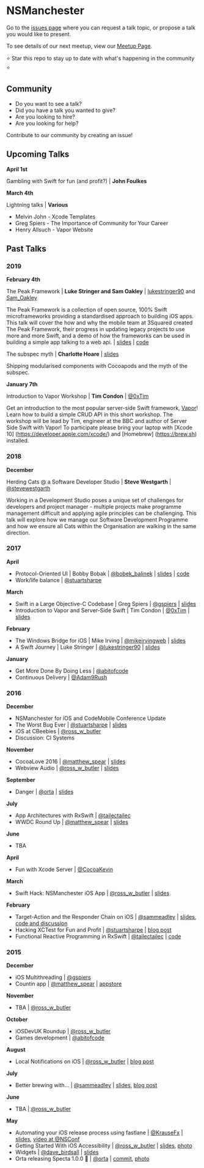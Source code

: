 # NSManchester 

Go to the [issues page](https://github.com/NSManchester/nsmanchester-talks/issues) where you can request a talk topic, or propose a talk you would like to present. 

To see details of our next meetup, view our [Meetup Page](https://www.meetup.com/NSManchester/).

⭐️ Star this repo to stay up to date with what's happening in the community ⭐️

## Community

* Do you want to see a talk?
* Did you have a talk you wanted to give?
* Are you looking to hire?
* Are you looking for help?

Contribute to our community by creating an issue! 

## Upcoming Talks

**April 1st**

Gambling with Swift for fun (and profit?) | **John Foulkes** 

**March 4th**

Lightning talks | **Various**

* Melvin John - Xcode Templates
* Greg Spiers - The Importance of Community for Your Career
* Henry Allsuch - Vapor Website

## Past Talks

### 2019

**February 4th**

The Peak Framework | **Luke Stringer and Sam Oakley** | [lukestringer90](https://twitter.com/lukestringer90) and [Sam_Oakley](https://twitter.com/Sam_Oakley)

The Peak Framework is a collection of open source, 100% Swift microframeworks providing a standardised approach to building iOS apps. This talk will cover the how and why the mobile team at 3Squared created The Peak Framework, their progress in updating legacy projects to use more and more Swift, and a demo of how the frameworks can be used in building a simple app talking to a web api. | [slides](2019/02/The_Peak_Framework.pdf) | [code](https://github.com/3squared)


The subspec myth | **Charlotte Hoare** | [slides](2019/02/The_Subspec_Myth.pdf)

Shipping modularised components with Cocoapods and the myth of the subspec.

**January 7th**

Introduction to Vapor Workshop | **Tim Condon** | [@0xTim](https://twitter.com/0xTim) 

Get an introduction to the most popular server-side Swift framework, [Vapor](https://vapor.codes)! Learn how to build a simple CRUD API in this short workshop. The workshop will be lead by Tim, engineer at the BBC and author of Server Side Swift with Vapor! To participate please bring your laptop with [Xcode 10] (https://developer.apple.com/xcode/) and [Homebrew] (https://brew.sh) installed. 

### 2018
**December**

Herding Cats @ a Software Developer Studio | **Steve Westgarth** | [@stevewestgarth](https://twitter.com/stevewestgarth?)

Working in a Development Studio poses a unique set of challenges for developers and project manager - multiple projects make programme management difficult and applying agile principles can be challenging. This talk will explore how we manage our Software Development Programme and how we ensure all Cats within the Organisation are walking in the same direction.

### 2017

**April**
* Protocol-Oriented UI | Bobby Bobak | [@bobek_balinek](https://twitter.com/bobek_balinek) | [slides](./2017/04/bobby_bobak_protocol_oriented_ui.pdf) | [code](https://github.com/bobek-balinek/nsmanchester-slides)
* Work/life balance | [@stuartsharpe](https://twitter.com/stuartsharpe)

**March**
* Swift in a Large Objective-C Codebase | Greg Spiers | [@gspiers](https://twitter.com/gspiers) | [slides](./2017/03/greg_spiers_swift_in_objc_codebase.pdf)
* Introduction to Vapor and Server-Side Swift | Tim Condon | [@0xTim](https://twitter.com/0xTim) | [slides](./2017/03/timcondon_serverside_swift_with_vapor.pdf)

**February**
* The Windows Bridge for iOS | Mike Irving | [@mikeirvingweb](https://twitter.com/mikeirvingweb) | [slides](./2017/02/mikeirving_windows_bridge.pdf)
* A Swift Journey | Luke Stringer | [@lukestringer90](https://twitter.com/lukestringer90) | [slides](./2017/02/lukestringer_a_swift_journey.pdf)

**January**
* Get More Done By Doing Less | [@abitofcode](https://twitter.com/abitofcode)
* Continuous Delivery | [@Adam9Rush](https://twitter.com/adam9rush)

### 2016

**December**
* NSManchester for iOS and CodeMobile Conference Update
* The Worst Bug Ever | [@stuartsharpe](https://twitter.com/stuartsharpe) | [slides](../../tree/master/2016/12/stuartsharpe_worstbugever.pdf)
* iOS at CBeebies | [@ross_w_butler](https://twitter.com/ross_w_butler)
* Discussion: CI Systems

**November**
* CocoaLove 2016 | [@matthew_spear](https://twitter.com/matthew_spear) | [slides](../../tree/master/2016/11/matthewspear_cocoalove2016.pdf)
* Webview Audio | [@ross_w_butler](https://twitter.com/ross_w_butler) | [slides](../../tree/master/2016/11/rossbutler_webviewaudio.pdf)

**September**
* Danger | [@orta](https://twitter.com/orta) | [slides](https://speakerdeck.com/orta/danger-in-15m)

**July**
* App Architectures with RxSwift | [@tailectailec](https://twitter.com/tailectailec)
* WWDC Round Up | [@matthew_spear](https://twitter.com/matthew_spear) | [slides](../../tree/master/2016/07/matthewspear_wwdc2016.pdf)

**June**
* TBA

**April**
* Fun with Xcode Server | [@CocoaKevin](https://twitter.com/CocoaKevin)

**March**
* Swift Hack: NSManchester iOS App | [@ross_w_butler](https://twitter.com/ross_w_butler) | [slides](../../tree/master/2016/03/rossbutler_swifthack.pdf)

**February**
* Target-Action and the Responder Chain on iOS | [@sammeadley](https://twitter.com/sammeadley) | [slides](https://speakerdeck.com/sammeadley/target-action-and-the-responder-chain-on-ios), [code and discussion](https://github.com/sammeadley/responder-chain)
* Hacking XCTest for Fun and Profit | [@stuartsharpe](https://twitter.com/stuartsharpe) | [blog post](http://initwithstyle.net/2015/11/tdd-in-swift-playgrounds/)
* Functional Reactive Programming in RxSwift | [@tailectailec](https://twitter.com/tailectailec) | [code](https://github.com/tailec/FRP-with-RxSwift)

### 2015

**December**
* iOS Multithreading | [@gspiers](https://twitter.com/gspiers)
* Countin app | [@matthew_spear](https://twitter.com/matthew_spear) | [appstore](https://itunes.apple.com/gb/app/countin-multipurpose-utility/id1021379496?mt=8&ls=1&ign-mpt=uo%3D4)

**November**

* TBA | [@ross_w_butler](https://twitter.com/ross_w_butler)

**October**

* iOSDevUK Roundup | [@ross_w_butler](https://twitter.com/ross_w_butler)
* Games development | [@abitofcode](https://twitter.com/abitofcode)

**August**

* Local Notifications on iOS | [@ross_w_butler](https://twitter.com/ross_w_butler) | [blog post](http://rwbutler.github.io/ios/local/notifications/2015/08/04/local-notifications-on-ios.html)

**July**

* Better brewing with... | [@sammeadley](https://twitter.com/sammeadley) | [slides](https://speakerdeck.com/sammeadley/better-brewing-with-dot-dot-dot), [blog post](https://craftbeercraftcode.com/2015/04/09/even-better-brewing-with-nonnull/)

**June**

* TBA | [@ross_w_butler](https://twitter.com/ross_w_butler)


**May**

* Automating your iOS release process using fastlane | [@KrauseFx](https://twitter.com/KrauseFx) | [slides](https://speakerdeck.com/krausefx/fastlane-continuous-delivery-for-ios-apps), [video at @NSConf](https://vimeo.com/124317399)
* Getting Started With iOS Accessibility | [@ross_w_butler](https://twitter.com/ross_w_butler) | [slides](https://www.dropbox.com/s/1xpyj2iwl5qsnnc/Getting%20Started%20With%20iOS%20Accessibility.pdf?dl=0), [photo](https://twitter.com/sammeadley/status/595315173021343744)
* Widgets | [@dave_birdsall](https://twitter.com/dave_birdsall) | [slides](https://www.dropbox.com/s/thknug5koklkes9/widgets.pdf?dl=0)
*  Orta releasing Specta 1.0.0 :tada: | [@orta](https://twitter.com/orta) | [commit](https://github.com/specta/specta/commit/c976726c3a2d724e6e0000ff9045556f2f351a64), [photo](https://twitter.com/KrauseFx/status/595302978799718403)
